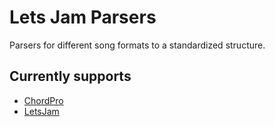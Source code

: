# Lets Jam Parsers

Parsers for different song formats to a standardized structure.

## Currently supports

- [ChordPro](https://www.chordpro.org/)
- [LetsJam]()

